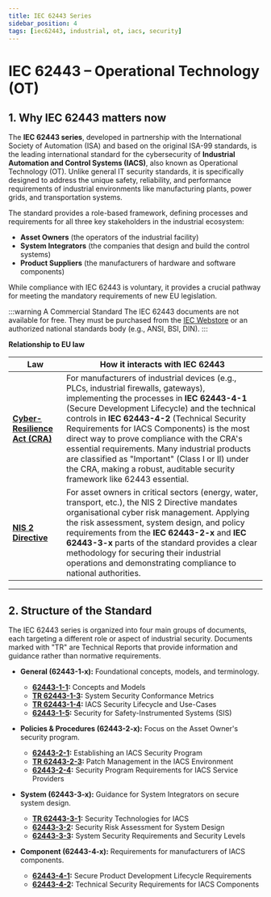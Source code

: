 ```yaml
---
title: IEC 62443 Series
sidebar_position: 4
tags: [iec62443, industrial, ot, iacs, security]
---
```

# IEC 62443 – Operational Technology (OT)

## 1. Why IEC 62443 matters now

The **IEC 62443 series**, developed in partnership with the International Society of Automation (ISA) and based on the original ISA-99 standards, is the leading international standard for the cybersecurity of **Industrial Automation and Control Systems (IACS)**, also known as Operational Technology (OT). Unlike general IT security standards, it is specifically designed to address the unique safety, reliability, and performance requirements of industrial environments like manufacturing plants, power grids, and transportation systems.

The standard provides a role-based framework, defining processes and requirements for all three key stakeholders in the industrial ecosystem:
*   **Asset Owners** (the operators of the industrial facility)
*   **System Integrators** (the companies that design and build the control systems)
*   **Product Suppliers** (the manufacturers of hardware and software components)

While compliance with IEC 62443 is voluntary, it provides a crucial pathway for meeting the mandatory requirements of new EU legislation.

:::warning A Commercial Standard
The IEC 62443 documents are not available for free. They must be purchased from the [IEC Webstore][iec_webstore] or an authorized national standards body (e.g., ANSI, BSI, DIN).
:::

**Relationship to EU law**

| Law | How it interacts with IEC 62443 |
|-----|---------------------------|
| **[Cyber-Resilience Act (CRA)](./cra-overview.md)** | For manufacturers of industrial devices (e.g., PLCs, industrial firewalls, gateways), implementing the processes in **IEC 62443-4-1** (Secure Development Lifecycle) and the technical controls in **IEC 62443-4-2** (Technical Security Requirements for IACS Components) is the most direct way to prove compliance with the CRA's essential requirements. Many industrial products are classified as "Important" (Class I or II) under the CRA, making a robust, auditable security framework like 62443 essential. |
| **[NIS 2 Directive](./nis2-overview.md)** | For asset owners in critical sectors (energy, water, transport, etc.), the NIS 2 Directive mandates organisational cyber risk management. Applying the risk assessment, system design, and policy requirements from the **IEC 62443-2-x** and **IEC 62443-3-x** parts of the standard provides a clear methodology for securing their industrial operations and demonstrating compliance to national authorities. |

---

## 2. Structure of the Standard

The IEC 62443 series is organized into four main groups of documents, each targeting a different role or aspect of industrial security. Documents marked with "TR" are Technical Reports that provide information and guidance rather than normative requirements.

- **General (62443-1-x):** Foundational concepts, models, and terminology.
    - **[62443-1-1][iec_1_1]:** Concepts and Models
    - **[TR 62443-1-3][iec_1_3]:** System Security Conformance Metrics
    - **[TR 62443-1-4][iec_1_4]:** IACS Security Lifecycle and Use-Cases
    - **[62443-1-5][iec_1_5]:** Security for Safety-Instrumented Systems (SIS)

- **Policies & Procedures (62443-2-x):** Focus on the Asset Owner's security program.
    - **[62443-2-1][iec_2_1]:** Establishing an IACS Security Program
    - **[TR 62443-2-3][iec_2_3]:** Patch Management in the IACS Environment
    - **[62443-2-4][iec_2_4]:** Security Program Requirements for IACS Service Providers

- **System (62443-3-x):** Guidance for System Integrators on secure system design.
    - **[TR 62443-3-1][iec_3_1]:** Security Technologies for IACS
    - **[62443-3-2][iec_3_2]:** Security Risk Assessment for System Design
    - **[62443-3-3][iec_3_3]:** System Security Requirements and Security Levels

- **Component (62443-4-x):** Requirements for manufacturers of IACS components.
    - **[62443-4-1][iec_4_1]:** Secure Product Development Lifecycle Requirements
    - **[62443-4-2][iec_4_2]:** Technical Security Requirements for IACS Components

<!-- Citations -->
[iec_webstore]: https://webstore.iec.ch/en/iec-search/result?q=62443 "IEC 62443 Series on the IEC Webstore"
[iec_1_1]: https://webstore.iec.ch/en/publication/7029 "IEC 62443-1-1:2009"
[iec_1_3]: https://webstore.iec.ch/en/iec-search/result?q=62443 "IEC TR 62443-1-3:2011"
[iec_1_4]: https://webstore.iec.ch/en/iec-search/result?q=62443 "IEC TR 62443-1-4:2018"
[iec_1_5]: https://webstore.iec.ch/en/publication/67461 "IEC TS 62443-1-5:2023"
[iec_2_1]: https://webstore.iec.ch/en/publication/62883 "IEC 62443-2-1:2024"
[iec_2_2]: https://webstore.iec.ch/en/publication/63886 "IEC PAS 62443-2-2:2025"
[iec_2_3]: https://webstore.iec.ch/en/publication/22811 "IEC TR 62443-2-3:2015"
[iec_2_4]: https://webstore.iec.ch/en/publication/67631 "IEC 62443-2-4:2023"
[iec_3_1]: https://webstore.iec.ch/en/publication/7031 "IEC TR 62443-3-1:2009"
[iec_3_2]: https://webstore.iec.ch/en/publication/30727 "IEC 62443-3-2:2020"
[iec_3_3]: https://webstore.iec.ch/en/publication/7033 "IEC 62443-3-3:2013"
[iec_4_1]: https://webstore.iec.ch/en/publication/33615 "IEC 62443-4-1:2018"
[iec_4_2]: https://webstore.iec.ch/en/publication/34421 "IEC 62443-4-2:2019" 
[iec_6_1]: https://webstore.iec.ch/en/publication/67462 "IEC TS 62443-6-1:2024" 
[iec_6_2]: https://webstore.iec.ch/en/publication/67463 "IEC TS 62443-6-2:2025" 